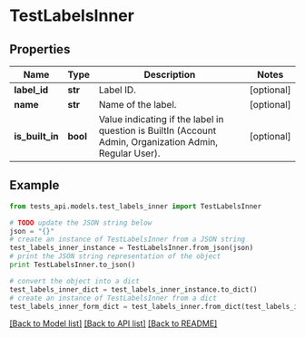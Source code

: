 # TestLabelsInner


## Properties
Name | Type | Description | Notes
------------ | ------------- | ------------- | -------------
**label_id** | **str** | Label ID. | [optional] 
**name** | **str** | Name of the label. | [optional] 
**is_built_in** | **bool** | Value indicating if the label in question is BuiltIn (Account Admin, Organization Admin, Regular User). | [optional] 

## Example

```python
from tests_api.models.test_labels_inner import TestLabelsInner

# TODO update the JSON string below
json = "{}"
# create an instance of TestLabelsInner from a JSON string
test_labels_inner_instance = TestLabelsInner.from_json(json)
# print the JSON string representation of the object
print TestLabelsInner.to_json()

# convert the object into a dict
test_labels_inner_dict = test_labels_inner_instance.to_dict()
# create an instance of TestLabelsInner from a dict
test_labels_inner_form_dict = test_labels_inner.from_dict(test_labels_inner_dict)
```
[[Back to Model list]](../README.md#documentation-for-models) [[Back to API list]](../README.md#documentation-for-api-endpoints) [[Back to README]](../README.md)


